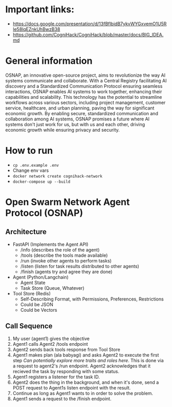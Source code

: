 # Important links:
* https://docs.google.com/presentation/d/13fBflbidB7ykvWYGxvemO1U5Rle58lqEZnkUhBwzB38
* https://github.com/CogniHack/CogniHack/blob/master/docs/BIG_IDEA.md

# General information 
OSNAP, an innovative open-source project, aims to revolutionize the way AI systems communicate and collaborate. With a Central Registry facilitating AI discovery and a Standardized Communication Protocol ensuring seamless interactions, OSNAP enables AI systems to work together, enhancing their capabilities and scalability. This technology has the potential to streamline workflows across various sectors, including project management, customer service, healthcare, and urban planning, paving the way for significant economic growth. By enabling secure, standardized communication and collaboration among AI systems, OSNAP promises a future where AI systems don't just work for us, but with us and each other, driving economic growth while ensuring privacy and security.

# How to run

* `cp .env.example .env`
* Change env vars
* `docker network create cognihack-network`
* `docker-compose up --build`


# Open Swarm Network Agent Protocol (OSNAP)

## Architecture

- FastAPI (Implements the Agent API)
  - /info (describes the role of the agent)
  - /tools (describe the tools made available)
  - /run (invoke other agents to perform tasks)
  - /listen (listen for task results distributed to other agents)
  - /finish (agents try and agree they are done)
- Agent (Python/Langchain)
  - Agent State
  - Task Store (Queue, Whatever)
- Tool Store (Redis)
  - Self-Describing Format, with Permissions, Preferences, Restrictions
  - Could be JSON
  - Could be Vectors
  

## Call Sequence

1. My user (agent1) gives the objective
2. Agent1 calls Agent2 /tools endpoint
3. Agent2 sends back tools response from Tool Store
4. Agent1 makes plan (ala babyagi) and asks Agent2 to execute the first step *Can potentially explore more traits and roles here*. This is done via a request to agent2's /run endpoint. Agent2 acknowledges that it recieved the task by responding with some status.
5. Agent1 registers a listener for the task ID.
6. Agent2 does the thing in the background, and when it's done, send a POST request to Agent1s listen endpoint with the result.
7. Continue as long as Agent1 wants to in order to solve the problem. 
8. Agent1 sends a request to the /finish endpoint.
